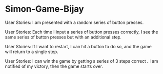 # Simon-Game-Bijay

User Stories: I am presented with a random series of button presses.

User Stories: Each time I input a series of button presses correctly, I see the same series of button presses but with an additional step.

User Stories: If I want to restart, I can hit a button to do so, and the game will return to a single step.

User Stories: I can win the game by getting a series of 3 steps correct . I am notified of my victory, then the game starts over.
